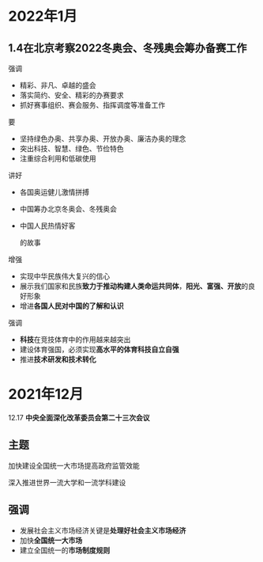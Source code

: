 # 2022年1月

## 1.4在北京考察2022冬奥会、冬残奥会筹办备赛工作

强调

- 精彩、非凡、卓越的盛会
- 落实简约、安全、精彩的办赛要求
- 抓好赛事组织、赛会服务、指挥调度等准备工作

要

- 坚持绿色办奥、共享办奥、开放办奥、廉洁办奥的理念
- 突出科技、智慧、绿色、节俭特色
- 注重综合利用和低碳使用

讲好

- 各国奥运健儿激情拼搏

- 中国筹办北京冬奥会、冬残奥会

- 中国人民热情好客

  的故事

增强

- 实现中华民族伟大复兴的信心
- 展示我们国家和民族**致力于推动构建人类命运共同体**，**阳光、富强、开放**的良好形象
- 增进**各国人民对中国的了解和认识**

强调

- **科技**在竞技体育中的作用越来越突出
- 建设体育强国，必须实现**高水平的体育科技自立自强**
- 推进**技术研发和技术转化**

# 2021年12月

12.17 **中央全面深化改革委员会第二十三次会议**

## 主题

加快建设全国统一大市场提高政府监管效能

深入推进世界一流大学和一流学科建设

## 强调

- 发展社会主义市场经济关键是**处理好社会主义市场经济**
- 加快**全国统一大市场**
- 建立全国统一的**市场制度规则**